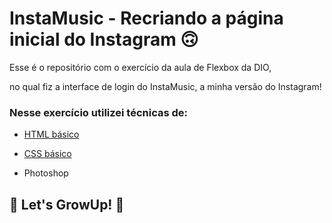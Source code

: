 # InstaMusic - Recriando a página inicial do Instagram 🙃

Esse é o repositório com o exercício da aula de Flexbox da DIO, 

no qual fiz a interface de login do InstaMusic, a minha versão do Instagram! 



### Nesse exercício utilizei técnicas de:

* [HTML básico](https://www.w3schools.com/html/)

* [CSS básico](https://developer.mozilla.org/pt-BR/docs/Web/CSS)

* Photoshop

  

## 🚀 Let's GrowUp! 🚀
